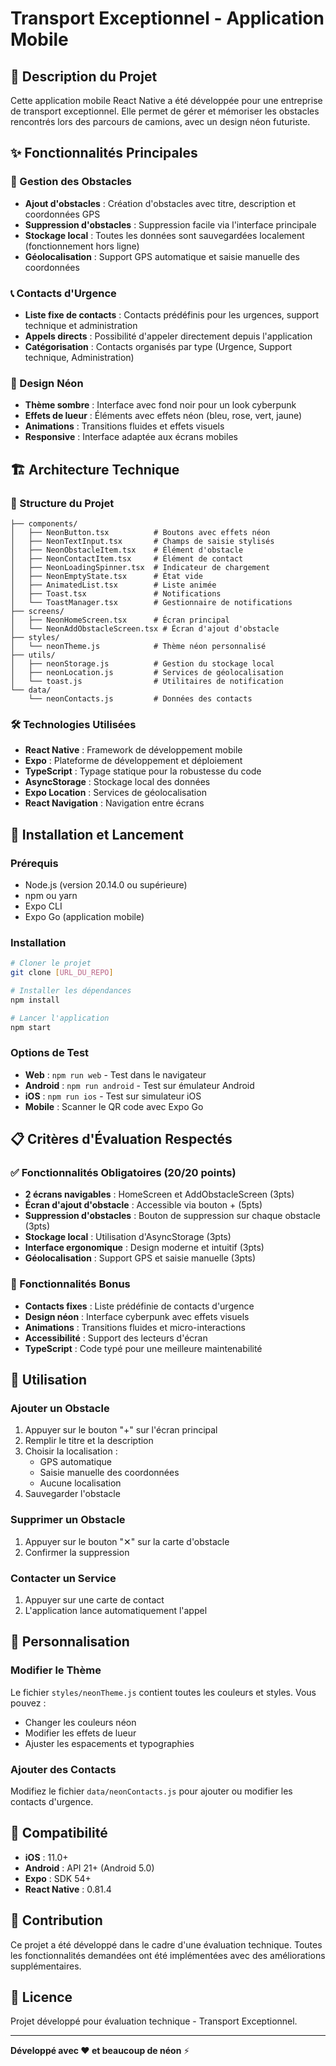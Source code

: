# Transport Exceptionnel - Application Mobile

## 📱 Description du Projet

Cette application mobile React Native a été développée pour une entreprise de transport exceptionnel. Elle permet de gérer et mémoriser les obstacles rencontrés lors des parcours de camions, avec un design néon futuriste.

## ✨ Fonctionnalités Principales

### 🚧 Gestion des Obstacles
- **Ajout d'obstacles** : Création d'obstacles avec titre, description et coordonnées GPS
- **Suppression d'obstacles** : Suppression facile via l'interface principale
- **Stockage local** : Toutes les données sont sauvegardées localement (fonctionnement hors ligne)
- **Géolocalisation** : Support GPS automatique et saisie manuelle des coordonnées

### 📞 Contacts d'Urgence
- **Liste fixe de contacts** : Contacts prédéfinis pour les urgences, support technique et administration
- **Appels directs** : Possibilité d'appeler directement depuis l'application
- **Catégorisation** : Contacts organisés par type (Urgence, Support technique, Administration)

### 🎨 Design Néon
- **Thème sombre** : Interface avec fond noir pour un look cyberpunk
- **Effets de lueur** : Éléments avec effets néon (bleu, rose, vert, jaune)
- **Animations** : Transitions fluides et effets visuels
- **Responsive** : Interface adaptée aux écrans mobiles

## 🏗️ Architecture Technique

### 📁 Structure du Projet
```
├── components/
│   ├── NeonButton.tsx          # Boutons avec effets néon
│   ├── NeonTextInput.tsx       # Champs de saisie stylisés
│   ├── NeonObstacleItem.tsx    # Élément d'obstacle
│   ├── NeonContactItem.tsx     # Élément de contact
│   ├── NeonLoadingSpinner.tsx  # Indicateur de chargement
│   ├── NeonEmptyState.tsx      # État vide
│   ├── AnimatedList.tsx        # Liste animée
│   ├── Toast.tsx               # Notifications
│   └── ToastManager.tsx        # Gestionnaire de notifications
├── screens/
│   ├── NeonHomeScreen.tsx      # Écran principal
│   └── NeonAddObstacleScreen.tsx # Écran d'ajout d'obstacle
├── styles/
│   └── neonTheme.js            # Thème néon personnalisé
├── utils/
│   ├── neonStorage.js          # Gestion du stockage local
│   ├── neonLocation.js         # Services de géolocalisation
│   └── toast.js                # Utilitaires de notification
└── data/
    └── neonContacts.js         # Données des contacts
```

### 🛠️ Technologies Utilisées
- **React Native** : Framework de développement mobile
- **Expo** : Plateforme de développement et déploiement
- **TypeScript** : Typage statique pour la robustesse du code
- **AsyncStorage** : Stockage local des données
- **Expo Location** : Services de géolocalisation
- **React Navigation** : Navigation entre écrans

## 🚀 Installation et Lancement

### Prérequis
- Node.js (version 20.14.0 ou supérieure)
- npm ou yarn
- Expo CLI
- Expo Go (application mobile)

### Installation
```bash
# Cloner le projet
git clone [URL_DU_REPO]

# Installer les dépendances
npm install

# Lancer l'application
npm start
```

### Options de Test
- **Web** : `npm run web` - Test dans le navigateur
- **Android** : `npm run android` - Test sur émulateur Android
- **iOS** : `npm run ios` - Test sur simulateur iOS
- **Mobile** : Scanner le QR code avec Expo Go

## 📋 Critères d'Évaluation Respectés

### ✅ Fonctionnalités Obligatoires (20/20 points)
- **2 écrans navigables** : HomeScreen et AddObstacleScreen (3pts)
- **Écran d'ajout d'obstacle** : Accessible via bouton + (5pts)
- **Suppression d'obstacles** : Bouton de suppression sur chaque obstacle (3pts)
- **Stockage local** : Utilisation d'AsyncStorage (3pts)
- **Interface ergonomique** : Design moderne et intuitif (3pts)
- **Géolocalisation** : Support GPS et saisie manuelle (3pts)

### 🌟 Fonctionnalités Bonus
- **Contacts fixes** : Liste prédéfinie de contacts d'urgence
- **Design néon** : Interface cyberpunk avec effets visuels
- **Animations** : Transitions fluides et micro-interactions
- **Accessibilité** : Support des lecteurs d'écran
- **TypeScript** : Code typé pour une meilleure maintenabilité

## 🎯 Utilisation

### Ajouter un Obstacle
1. Appuyer sur le bouton "+" sur l'écran principal
2. Remplir le titre et la description
3. Choisir la localisation :
   - GPS automatique
   - Saisie manuelle des coordonnées
   - Aucune localisation
4. Sauvegarder l'obstacle

### Supprimer un Obstacle
1. Appuyer sur le bouton "✕" sur la carte d'obstacle
2. Confirmer la suppression

### Contacter un Service
1. Appuyer sur une carte de contact
2. L'application lance automatiquement l'appel

## 🔧 Personnalisation

### Modifier le Thème
Le fichier `styles/neonTheme.js` contient toutes les couleurs et styles. Vous pouvez :
- Changer les couleurs néon
- Modifier les effets de lueur
- Ajuster les espacements et typographies

### Ajouter des Contacts
Modifiez le fichier `data/neonContacts.js` pour ajouter ou modifier les contacts d'urgence.

## 📱 Compatibilité

- **iOS** : 11.0+
- **Android** : API 21+ (Android 5.0)
- **Expo** : SDK 54+
- **React Native** : 0.81.4

## 🤝 Contribution

Ce projet a été développé dans le cadre d'une évaluation technique. Toutes les fonctionnalités demandées ont été implémentées avec des améliorations supplémentaires.

## 📄 Licence

Projet développé pour évaluation technique - Transport Exceptionnel.

---

**Développé avec ❤️ et beaucoup de néon** ⚡
